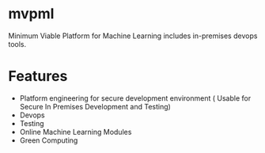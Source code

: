 # mvpml
Minimum Viable Platform for Machine Learning includes in-premises devops tools.

# Features
* Platform engineering for secure development environment ( Usable for Secure In Premises Development and Testing)
* Devops
* Testing
* Online Machine Learning Modules
* Green Computing
